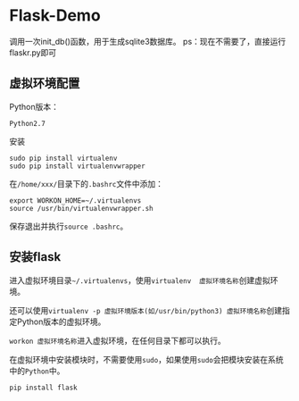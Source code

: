 # Flask-Demo

调用一次init_db()函数，用于生成sqlite3数据库。
ps：现在不需要了，直接运行flaskr.py即可

## 虚拟环境配置

Python版本：
```
Python2.7
```

安装
```shell
sudo pip install virtualenv
sudo pip install virtualenvwrapper

```
在`/home/xxx/`目录下的`.bashrc`文件中添加：
```shell
export WORKON_HOME=~/.virtualenvs
source /usr/bin/virtualenvwrapper.sh
```

保存退出并执行`source .bashrc`。



## 安装flask
进入虚拟环境目录`~/.virtualenvs`，使用`virtualenv  虚拟环境名称`创建虚拟环境。

还可以使用`virtualenv -p 虚拟环境版本(如/usr/bin/python3) 虚拟环境名称`创建指定Python版本的虚拟环境。

`workon 虚拟环境名称`进入虚拟环境，在任何目录下都可以执行。

在虚拟环境中安装模块时，不需要使用`sudo`，如果使用`sudo`会把模块安装在系统中的`Python`中。

```Python
pip install flask
```
